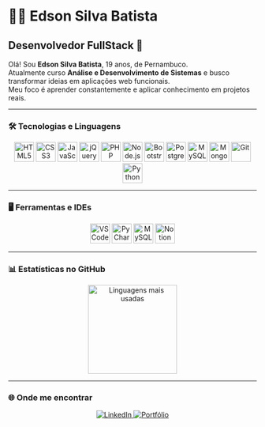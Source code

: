 # 👨‍💻 Edson Silva Batista

## Desenvolvedor FullStack 🚀

Olá! Sou **Edson Silva Batista**, 19 anos, de Pernambuco.  
Atualmente curso **Análise e Desenvolvimento de Sistemas** e busco transformar ideias em aplicações web funcionais.  
Meu foco é aprender constantemente e aplicar conhecimento em projetos reais.

---

### 🛠 Tecnologias e Linguagens

<p align="center">
  <img alt="HTML5" title="HTML5" width="40" src="https://cdn.jsdelivr.net/gh/devicons/devicon/icons/html5/html5-original.svg" />
  <img alt="CSS3" title="CSS3" width="40" src="https://cdn.jsdelivr.net/gh/devicons/devicon/icons/css3/css3-original.svg" />
  <img alt="JavaScript" title="JavaScript" width="40" src="https://cdn.jsdelivr.net/gh/devicons/devicon/icons/javascript/javascript-original.svg" />
  <img alt="jQuery" title="jQuery" width="40" src="https://cdn.jsdelivr.net/gh/devicons/devicon/icons/jquery/jquery-original.svg" />
  <img alt="PHP" title="PHP" width="40" src="https://cdn.jsdelivr.net/gh/devicons/devicon/icons/php/php-original.svg" />
  <img alt="Node.js" title="Node.js" width="40" src="https://cdn.jsdelivr.net/gh/devicons/devicon/icons/nodejs/nodejs-original.svg" />
  <img alt="Bootstrap" title="Bootstrap" width="40" src="https://cdn.jsdelivr.net/gh/devicons/devicon/icons/bootstrap/bootstrap-original.svg" />
  <img alt="PostgreSQL" title="PostgreSQL" width="40" src="https://cdn.jsdelivr.net/gh/devicons/devicon/icons/postgresql/postgresql-original.svg" />
  <img alt="MySQL" title="MySQL" width="40" src="https://cdn.jsdelivr.net/gh/devicons/devicon/icons/mysql/mysql-original.svg" />
  <img alt="MongoDB" title="MongoDB" width="40" src="https://cdn.jsdelivr.net/gh/devicons/devicon/icons/mongodb/mongodb-original.svg" />
  <img alt="Git" title="Git" width="40" src="https://cdn.jsdelivr.net/gh/devicons/devicon/icons/git/git-original.svg" />
  <img alt="Python" title="Python" width="40" src="https://cdn.jsdelivr.net/gh/devicons/devicon/icons/python/python-original.svg" />
</p>

---

### 🖥 Ferramentas e IDEs

<p align="center">
  <img alt="VS Code" title="Visual Studio Code" width="40" src="https://cdn.jsdelivr.net/gh/devicons/devicon/icons/vscode/vscode-original.svg" />
  <img alt="PyCharm" title="PyCharm" width="40" src="https://cdn.jsdelivr.net/gh/devicons/devicon/icons/pycharm/pycharm-original.svg" />
  <img alt="MySQL Workbench" title="MySQL Workbench" width="40" src="https://cdn.jsdelivr.net/gh/devicons/devicon/icons/mysql/mysql-original.svg" />
  <img alt="Notion" title="Notion" width="40" src="https://cdn.jsdelivr.net/gh/devicons/devicon/icons/notion/notion-original.svg" />
</p>

---

### 📊 Estatísticas no GitHub

<p align="center">
  <img 
    src="https://github-readme-stats.vercel.app/api/top-langs/?username=edson-syl&theme=tokyonight&layout=compact&custom_title=Tecnologias+mais+usadas" 
    alt="Linguagens mais usadas" 
    height="180"
  />
</p>

---

### 🌐 Onde me encontrar

<p align="center">
  <a href="https://www.linkedin.com/in/edsonsilvabat/" target="_blank" rel="noopener noreferrer">
    <img alt="LinkedIn" title="LinkedIn" src="https://img.shields.io/badge/LinkedIn-0A66C2?style=for-the-badge&logo=linkedin&logoColor=white" />
  </a>
  <a href="https://edson-syl.github.io/portfolio/" target="_blank" rel="noopener noreferrer">
    <img alt="Portfólio" title="Portfólio" src="https://img.shields.io/badge/Portf%C3%B3lio-000?style=for-the-badge&logo=githubpages&logoColor=white" />
  </a>
</p>
